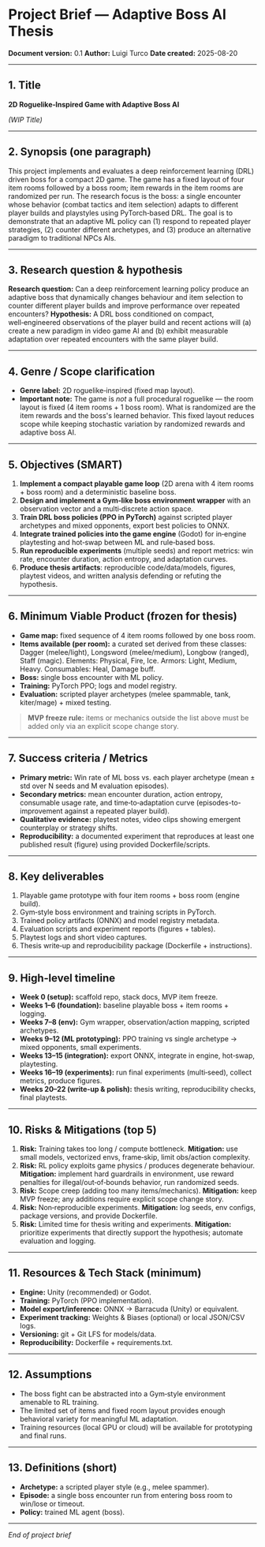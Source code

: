 # Project Brief — Adaptive Boss AI Thesis

**Document version:** 0.1
**Author:** Luigi Turco
**Date created:** 2025-08-20

---

## 1. Title

**2D Roguelike‑Inspired Game with Adaptive Boss AI**

*(WIP Title)*

---

## 2. Synopsis (one paragraph)

This project implements and evaluates a deep reinforcement learning (DRL) driven boss for a compact 2D game. The game has a fixed layout of four item rooms followed by a boss room; item rewards in the item rooms are randomized per run. The research focus is the boss: a single encounter whose behavior (combat tactics and item selection) adapts to different player builds and playstyles using PyTorch‑based DRL. The goal is to demonstrate that an adaptive ML policy can (1) respond to repeated player strategies, (2) counter different archetypes, and (3) produce an alternative paradigm to traditional NPCs AIs.

---

## 3. Research question & hypothesis

**Research question:** Can a deep reinforcement learning policy produce an adaptive boss that dynamically changes behaviour and item selection to counter different player builds and improve performance over repeated encounters?
**Hypothesis:** A DRL boss conditioned on compact, well‑engineered observations of the player build and recent actions will (a) create a new paradigm in video game AI and (b) exhibit measurable adaptation over repeated encounters with the same player build.

---

## 4. Genre / Scope clarification

* **Genre label:** 2D roguelike‑inspired (fixed map layout).
* **Important note:** The game is *not* a full procedural roguelike — the room layout is fixed (4 item rooms + 1 boss room). What is randomized are the item rewards and the boss's learned behavior. This fixed layout reduces scope while keeping stochastic variation by randomized rewards and adaptive boss AI.

---

## 5. Objectives (SMART)

1. **Implement a compact playable game loop** (2D arena with 4 item rooms + boss room) and a deterministic baseline boss.
2. **Design and implement a Gym‑like boss environment wrapper** with an observation vector and a multi‑discrete action space.
3. **Train DRL boss policies (PPO in PyTorch)** against scripted player archetypes and mixed opponents, export best policies to ONNX.
4. **Integrate trained policies into the game engine** (Godot) for in‑engine playtesting and hot‑swap between ML and rule‑based boss.
5. **Run reproducible experiments** (multiple seeds) and report metrics: win rate, encounter duration, action entropy, and adaptation curves.
6. **Produce thesis artifacts**: reproducible code/data/models, figures, playtest videos, and written analysis defending or refuting the hypothesis.

---

## 6. Minimum Viable Product (frozen for thesis)

* **Game map:** fixed sequence of 4 item rooms followed by one boss room.
* **Items available (per room):** a curated set derived from these classes: Dagger (melee/light), Longsword (melee/medium), Longbow (ranged), Staff (magic). Elements: Physical, Fire, Ice. Armors: Light, Medium, Heavy. Consumables: Heal, Damage buff.
* **Boss:** single boss encounter with ML policy.
* **Training:** PyTorch PPO; logs and model registry.
* **Evaluation:** scripted player archetypes (melee spammable, tank, kiter/mage) + mixed testing.

> **MVP freeze rule:** items or mechanics outside the list above must be added only via an explicit scope change story.

---

## 7. Success criteria / Metrics

* **Primary metric:** Win rate of ML boss vs. each player archetype (mean ± std over N seeds and M evaluation episodes).
* **Secondary metrics:** mean encounter duration, action entropy, consumable usage rate, and time‑to‑adaptation curve (episodes-to-improvement against a repeated player build).
* **Qualitative evidence:** playtest notes, video clips showing emergent counterplay or strategy shifts.
* **Reproducibility:** a documented experiment that reproduces at least one published result (figure) using provided Dockerfile/scripts.

---

## 8. Key deliverables

1. Playable game prototype with four item rooms + boss room (engine build).
2. Gym‑style boss environment and training scripts in PyTorch.
3. Trained policy artifacts (ONNX) and model registry metadata.
4. Evaluation scripts and experiment reports (figures + tables).
5. Playtest logs and short video captures.
6. Thesis write‑up and reproducibility package (Dockerfile + instructions).

---

## 9. High‑level timeline

* **Week 0 (setup):** scaffold repo, stack docs, MVP item freeze.
* **Weeks 1–6 (foundation):** baseline playable boss + item rooms + logging.
* **Weeks 7–8 (env):** Gym wrapper, observation/action mapping, scripted archetypes.
* **Weeks 9–12 (ML prototyping):** PPO training vs single archetype → mixed opponents, small experiments.
* **Weeks 13–15 (integration):** export ONNX, integrate in engine, hot‑swap, playtesting.
* **Weeks 16–19 (experiments):** run final experiments (multi‑seed), collect metrics, produce figures.
* **Weeks 20–22 (write‑up & polish):** thesis writing, reproducibility checks, final playtests.

---

## 10. Risks & Mitigations (top 5)

1. **Risk:** Training takes too long / compute bottleneck.
   **Mitigation:** use small models, vectorized envs, frame‑skip, limit obs/action complexity.
2. **Risk:** RL policy exploits game physics / produces degenerate behaviour.
   **Mitigation:** implement hard guardrails in environment, use reward penalties for illegal/out‑of‑bounds behavior, run randomized seeds.
3. **Risk:** Scope creep (adding too many items/mechanics).
   **Mitigation:** keep MVP freeze; any additions require explicit scope change story.
4. **Risk:** Non‑reproducible experiments.
   **Mitigation:** log seeds, env configs, package versions, and provide Dockerfile.
5. **Risk:** Limited time for thesis writing and experiments.
   **Mitigation:** prioritize experiments that directly support the hypothesis; automate evaluation and logging.

---

## 11. Resources & Tech Stack (minimum)

* **Engine:** Unity (recommended) or Godot.
* **Training:** PyTorch (PPO implementation).
* **Model export/inference:** ONNX → Barracuda (Unity) or equivalent.
* **Experiment tracking:** Weights & Biases (optional) or local JSON/CSV logs.
* **Versioning:** git + Git LFS for models/data.
* **Reproducibility:** Dockerfile + requirements.txt.

---

## 12. Assumptions

* The boss fight can be abstracted into a Gym‑style environment amenable to RL training.
* The limited set of items and fixed room layout provides enough behavioral variety for meaningful ML adaptation.
* Training resources (local GPU or cloud) will be available for prototyping and final runs.

---

## 13. Definitions (short)

* **Archetype:** a scripted player style (e.g., melee spammer).
* **Episode:** a single boss encounter run from entering boss room to win/lose or timeout.
* **Policy:** trained ML agent (boss).

---

*End of project brief*
